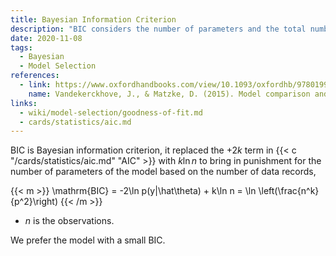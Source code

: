 ```yaml
---
title: Bayesian Information Criterion
description: "BIC considers the number of parameters and the total number of data records."
date: 2020-11-08
tags:
  - Bayesian
  - Model Selection
references:
  - link: https://www.oxfordhandbooks.com/view/10.1093/oxfordhb/9780199957996.001.0001/oxfordhb-9780199957996-e-14
    name: Vandekerckhove, J., & Matzke, D. (2015). Model comparison and the principle of parsimony. Oxford Library of Psychology.
links:
  - wiki/model-selection/goodness-of-fit.md
  - cards/statistics/aic.md
---
```


BIC is Bayesian information criterion, it replaced the $+2k$ term in {{< c "/cards/statistics/aic.md" "AIC" >}} with $k\ln n$ to bring in punishment for the number of parameters of the model based on the number of data records,

{{< m >}}
\mathrm{BIC} = -2\ln p(y|\hat\theta) + k\ln n = \ln \left(\frac{n^k}{p^2}\right)
{{< /m >}}

- $n$ is the observations.

We prefer the model with a small BIC.
